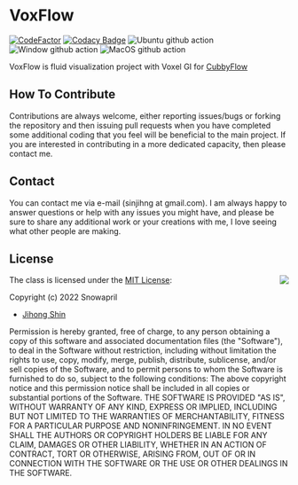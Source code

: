 # VoxFlow

[![CodeFactor](https://www.codefactor.io/repository/github/snowapril/voxflow/badge)](https://www.codefactor.io/repository/github/snowapril/voxflow)
[![Codacy Badge](https://app.codacy.com/project/badge/Grade/90e2f5ae01084c8b8e0a16adf00a7e8d)](https://www.codacy.com/gh/Snowapril/VoxFlow/dashboard?utm_source=github.com&amp;utm_medium=referral&amp;utm_content=Snowapril/VoxFlow&amp;utm_campaign=Badge_Grade)
![Ubuntu github action](https://github.com/snowapril/VoxFlow/actions/workflows/ubuntu.yml/badge.svg?branch=main)
![Window github action](https://github.com/snowapril/VoxFlow/actions/workflows/window.yml/badge.svg?branch=main)
![MacOS github action](https://github.com/snowapril/VoxFlow/actions/workflows/macos.yml/badge.svg?branch=main)

VoxFlow is fluid visualization project with Voxel GI for [CubbyFlow](https://github.com/utilforever/cubbyflow) 

## How To Contribute

Contributions are always welcome, either reporting issues/bugs or forking the repository and then issuing pull requests when you have completed some additional coding that you feel will be beneficial to the main project. If you are interested in contributing in a more dedicated capacity, then please contact me.

## Contact

You can contact me via e-mail (sinjihng at gmail.com). I am always happy to answer questions or help with any issues you might have, and please be sure to share any additional work or your creations with me, I love seeing what other people are making.

## License
<img align="right" src="http://opensource.org/trademarks/opensource/OSI-Approved-License-100x137.png">

The class is licensed under the [MIT License](http://opensource.org/licenses/MIT):

Copyright (c) 2022 Snowapril
*   [Jihong Shin](https://github.com/Snowapril)

Permission is hereby granted, free of charge, to any person obtaining a copy of this software and associated documentation files (the "Software"), to deal in the Software without restriction, including without limitation the rights to use, copy, modify, merge, publish, distribute, sublicense, and/or sell copies of the Software, and to permit persons to whom the Software is furnished to do so, subject to the following conditions:
The above copyright notice and this permission notice shall be included in all copies or substantial portions of the Software.
THE SOFTWARE IS PROVIDED "AS IS", WITHOUT WARRANTY OF ANY KIND, EXPRESS OR IMPLIED, INCLUDING BUT NOT LIMITED TO THE WARRANTIES OF MERCHANTABILITY, FITNESS FOR A PARTICULAR PURPOSE AND NONINFRINGEMENT. IN NO EVENT SHALL THE AUTHORS OR COPYRIGHT HOLDERS BE LIABLE FOR ANY CLAIM, DAMAGES OR OTHER LIABILITY, WHETHER IN AN ACTION OF CONTRACT, TORT OR OTHERWISE, ARISING FROM, OUT OF OR IN CONNECTION WITH THE SOFTWARE OR THE USE OR OTHER DEALINGS IN THE SOFTWARE.
